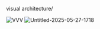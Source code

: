 visual architecture/





![VVV](https://github.com/user-attachments/assets/56693583-0e3e-4afd-9c33-4686699becc1)
![Untitled-2025-05-27-1718](https://github.com/user-attachments/assets/67ff781e-5b2f-4e48-8bfb-ad30280ac496)
